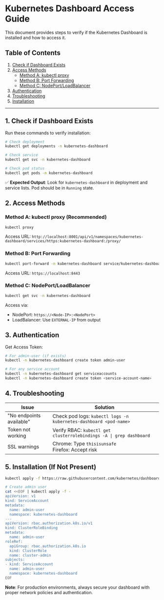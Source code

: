 # Kubernetes Dashboard Access Guide

This document provides steps to verify if the Kubernetes Dashboard is installed and how to access it.

## Table of Contents
1. [Check if Dashboard Exists](#1-check-if-dashboard-exists)
2. [Access Methods](#2-access-methods)
   - [Method A: kubectl proxy](#method-a-kubectl-proxy-recommended)
   - [Method B: Port Forwarding](#method-b-port-forwarding)
   - [Method C: NodePort/LoadBalancer](#method-c-nodeportloadbalancer)
3. [Authentication](#3-authentication)
4. [Troubleshooting](#4-troubleshooting)
5. [Installation](#5-installation-if-not-present)

---

## 1. Check if Dashboard Exists

Run these commands to verify installation:

```bash
# Check deployment
kubectl get deployments -n kubernetes-dashboard

# Check service
kubectl get svc -n kubernetes-dashboard

# Check pod status
kubectl get pods -n kubernetes-dashboard
```

✅ **Expected Output**: Look for `kubernetes-dashboard` in deployment and service lists. Pod should be in `Running` state.

## 2. Access Methods

### Method A: kubectl proxy (Recommended)

```bash
kubectl proxy
```

Access URL: `http://localhost:8001/api/v1/namespaces/kubernetes-dashboard/services/https:kubernetes-dashboard:/proxy/`

### Method B: Port Forwarding

```bash
kubectl port-forward -n kubernetes-dashboard service/kubernetes-dashboard 8443:443
```

Access URL: `https://localhost:8443`

### Method C: NodePort/LoadBalancer

```bash
kubectl get svc -n kubernetes-dashboard
```

Access via:
* NodePort: `https://<Node-IP>:<NodePort>`
* LoadBalancer: Use `EXTERNAL-IP` from output

## 3. Authentication

Get Access Token:

```bash
# For admin-user (if exists)
kubectl -n kubernetes-dashboard create token admin-user

# For any service account
kubectl -n kubernetes-dashboard get serviceaccounts
kubectl -n kubernetes-dashboard create token <service-account-name>
```

## 4. Troubleshooting

| **Issue** | **Solution** |
|-----------|--------------|
| "No endpoints available" | Check pod logs: `kubectl logs -n kubernetes-dashboard <pod-name>` |
| Token not working | Verify RBAC: `kubectl get clusterrolebindings -A \| grep dashboard` |
| SSL warnings | Chrome: Type `thisisunsafe`<br>Firefox: Accept risk |

## 5. Installation (If Not Present)

```bash
kubectl apply -f https://raw.githubusercontent.com/kubernetes/dashboard/v2.7.0/aio/deploy/recommended.yaml

# Create admin user
cat <<EOF | kubectl apply -f -
apiVersion: v1
kind: ServiceAccount
metadata:
  name: admin-user
  namespace: kubernetes-dashboard
---
apiVersion: rbac.authorization.k8s.io/v1
kind: ClusterRoleBinding
metadata:
  name: admin-user
roleRef:
  apiGroup: rbac.authorization.k8s.io
  kind: ClusterRole
  name: cluster-admin
subjects:
- kind: ServiceAccount
  name: admin-user
  namespace: kubernetes-dashboard
EOF
```

**Note**: For production environments, always secure your dashboard with proper network policies and authentication.